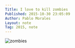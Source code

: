 ```yaml
---
Title: I love to kill zombies
Published: 2015-10-30 23:05:09
Author: Pablo Morales
Layout: note
Tag: 2015, note
---
```

![zombies](https://static.lifeofpablo.com/media/images/notes/zombies.jpg)
